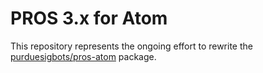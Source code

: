 # PROS 3.x for Atom

This repository represents the ongoing effort to rewrite the [purduesigbots/pros-atom](https://github.com/purduesigbots/pros-atom) package.
